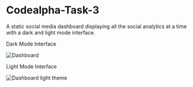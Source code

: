 # Codealpha-Task-3
A static social media dashboard displaying all the social analytics at a time with a dark and light mode interface.

Dark Mode Interface

![Dashboard](https://github.com/ImtiazAyesha/Codealpha-Task-3/assets/159868322/d5d60b40-b9ca-4651-a85d-6fb0af6ee404)

Light Mode Interface

![Dashboard light theme](https://github.com/ImtiazAyesha/Codealpha-Task-3/assets/159868322/e6242e2c-7190-4b0d-a073-b35e09c84103)
